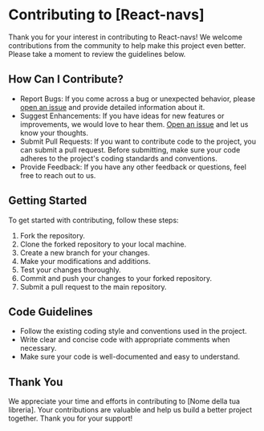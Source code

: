 # Contributing to [React-navs]

Thank you for your interest in contributing to React-navs! We welcome contributions from the community to help make this project even better. Please take a moment to review the guidelines below.

<!-- ## Code of Conduct

Please note that this project follows the [Code of Conduct](CODE_OF_CONDUCT.md). We expect all contributors to abide by its terms and create a positive and inclusive environment for everyone.
 -->
## How Can I Contribute?

- Report Bugs: If you come across a bug or unexpected behavior, please [open an issue](https://github.com/tuonome/tuaprogetto/issues) and provide detailed information about it.
- Suggest Enhancements: If you have ideas for new features or improvements, we would love to hear them. [Open an issue](https://github.com/tuonome/tuaprogetto/issues) and let us know your thoughts.
- Submit Pull Requests: If you want to contribute code to the project, you can submit a pull request. Before submitting, make sure your code adheres to the project's coding standards and conventions.
- Provide Feedback: If you have any other feedback or questions, feel free to reach out to us.

## Getting Started

To get started with contributing, follow these steps:

1. Fork the repository.
2. Clone the forked repository to your local machine.
3. Create a new branch for your changes.
4. Make your modifications and additions.
5. Test your changes thoroughly.
6. Commit and push your changes to your forked repository.
7. Submit a pull request to the main repository.

## Code Guidelines

- Follow the existing coding style and conventions used in the project.
- Write clear and concise code with appropriate comments when necessary.
- Make sure your code is well-documented and easy to understand.

## Thank You

We appreciate your time and efforts in contributing to [Nome della tua libreria]. Your contributions are valuable and help us build a better project together. Thank you for your support!

